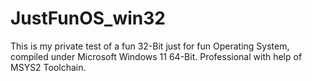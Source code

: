 # JustFunOS_win32
This is my private test of a fun 32-Bit just for fun Operating System, compiled under Microsoft Windows 11 64-Bit. Professional with help of MSYS2 Toolchain. 
